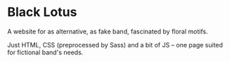 # Black Lotus
A website for as alternative, as fake band, fascinated by floral motifs.

Just HTML, CSS (preprocessed by Sass) and a bit of JS – one page suited for fictional band's needs.